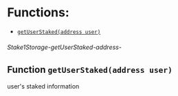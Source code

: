 # Functions:

- [`getUserStaked(address user)`](#Stake1Storage-getUserStaked-address-)

###### Stake1Storage-getUserStaked-address-

## Function `getUserStaked(address user)`

user's staked information
